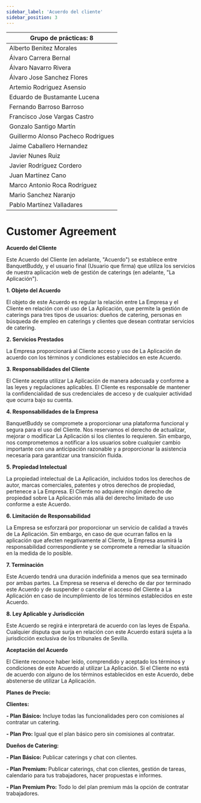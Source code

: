 ```yaml
---
sidebar_label: 'Acuerdo del cliente'
sidebar_position: 3
---
```


| **Grupo de prácticas: 8** |
| --- |
| Alberto Benitez Morales |
| Álvaro Carrera Bernal |
| Álvaro Navarro Rivera |
| Álvaro Jose Sanchez Flores |
| Artemio Rodriguez Asensio |
| Eduardo de Bustamante Lucena |
| Fernando Barroso Barroso |
| Francisco Jose Vargas Castro |
| Gonzalo Santigo Martín |
| Guillermo Alonso Pacheco Rodrigues |
| Jaime Caballero Hernandez |
| Javier Nunes Ruiz |
| Javier Rodríguez Cordero |
| Juan Martínez Cano |
| Marco Antonio Roca Rodríguez |
| Mario Sanchez Naranjo |
| Pablo Martínez Valladares |

# Customer Agreement

**Acuerdo del Cliente**

Este Acuerdo del Cliente (en adelante, "Acuerdo") se establece entre BanquetBuddy, y el usuario final (Usuario que firma) que utiliza los servicios de nuestra aplicación web de gestión de caterings (en adelante, "La Aplicación").

**1\. Objeto del Acuerdo**

El objeto de este Acuerdo es regular la relación entre La Empresa y el Cliente en relación con el uso de La Aplicación, que permite la gestión de caterings para tres tipos de usuarios: dueños de catering, personas en búsqueda de empleo en caterings y clientes que desean contratar servicios de catering.

**2\. Servicios Prestados**

La Empresa proporcionará al Cliente acceso y uso de La Aplicación de acuerdo con los términos y condiciones establecidos en este Acuerdo.

**3\. Responsabilidades del Cliente**

El Cliente acepta utilizar La Aplicación de manera adecuada y conforme a las leyes y regulaciones aplicables. El Cliente es responsable de mantener la confidencialidad de sus credenciales de acceso y de cualquier actividad que ocurra bajo su cuenta.

**4\. Responsabilidades de la Empresa**

BanquetBuddy se compromete a proporcionar una plataforma funcional y segura para el uso del Cliente. Nos reservamos el derecho de actualizar, mejorar o modificar La Aplicación si los clientes lo requieren. Sin embargo, nos comprometemos a notificar a los usuarios sobre cualquier cambio importante con una anticipación razonable y a proporcionar la asistencia necesaria para garantizar una transición fluida.

**5\. Propiedad Intelectual**

La propiedad intelectual de La Aplicación, incluidos todos los derechos de autor, marcas comerciales, patentes y otros derechos de propiedad, pertenece a La Empresa. El Cliente no adquiere ningún derecho de propiedad sobre La Aplicación más allá del derecho limitado de uso conforme a este Acuerdo.

**6\. Limitación de Responsabilidad**

La Empresa se esforzará por proporcionar un servicio de calidad a través de La Aplicación. Sin embargo, en caso de que ocurran fallos en la aplicación que afecten negativamente al Cliente, la Empresa asumirá la responsabilidad correspondiente y se compromete a remediar la situación en la medida de lo posible.

**7\. Terminación**

Este Acuerdo tendrá una duración indefinida a menos que sea terminado por ambas partes. La Empresa se reserva el derecho de dar por terminado este Acuerdo y de suspender o cancelar el acceso del Cliente a La Aplicación en caso de incumplimiento de los términos establecidos en este Acuerdo.

**8\. Ley Aplicable y Jurisdicción**

Este Acuerdo se regirá e interpretará de acuerdo con las leyes de España. Cualquier disputa que surja en relación con este Acuerdo estará sujeta a la jurisdicción exclusiva de los tribunales de Sevilla.

**Aceptación del Acuerdo**

El Cliente reconoce haber leído, comprendido y aceptado los términos y condiciones de este Acuerdo al utilizar La Aplicación. Si el Cliente no está de acuerdo con alguno de los términos establecidos en este Acuerdo, debe abstenerse de utilizar La Aplicación.

**Planes de Precio:**

**Clientes:**

**\- Plan Básico:** Incluye todas las funcionalidades pero con comisiones al contratar un catering.

**\- Plan Pro:** Igual que el plan básico pero sin comisiones al contratar.

**Dueños de Catering:**

**\- Plan Básico:** Publicar caterings y chat con clientes.

**\- Plan Premium:** Publicar caterings, chat con clientes, gestión de tareas, calendario para tus trabajadores, hacer propuestas e informes.

**\- Plan Premium Pro:** Todo lo del plan premium más la opción de contratar trabajadores.